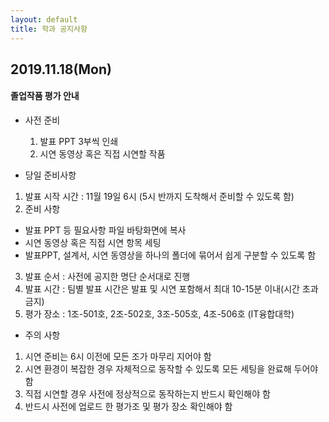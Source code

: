 ```yaml
---
layout: default
title: 학과 공지사항
---
```


## 2019.11.18(Mon)
#### 졸업작품 평가 안내

* 사전 준비

  1. 발표 PPT 3부씩 인쇄
  2. 시연 동영상 혹은 직접 시연할 작품


- 당일 준비사항
 1. 발표 시작 시간 : 11월 19일 6시 (5시 반까지 도착해서 준비할 수 있도록 함)
 2. 준비 사항
  * 발표 PPT 등 필요사항 파일 바탕화면에 복사
  * 시연 동영상 혹은 직접 시연 항목 세팅
  * 발표PPT, 설계서, 시연 동영상을 하나의 폴더에 묶어서 쉽게 구분할 수 있도록 함
 3. 발표 순서 : 사전에 공지한 명단 순서대로 진행
 4. 발표 시간 : 팀별 발표 시간은 발표 및 시연 포함해서 최대 10-15분 이내(시간 초과 금지)
 5. 평가 장소 : 1조-501호, 2조-502호, 3조-505호, 4조-506호 (IT융합대학)

 

- 주의 사항
 1. 시연 준비는 6시 이전에 모든 조가 마무리 지어야 함
 2. 시연 환경이 복잡한 경우 자체적으로 동작할 수 있도록 모든 세팅을 완료해 두어야 함
 3. 직접 시연할 경우 사전에 정상적으로 동작하는지 반드시 확인해야 함
 4. 반드시 사전에 업로드 한 평가조 및 평가 장소 확인해야 함 

